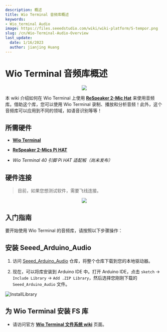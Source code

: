 ```yaml
---
description: 概述
title: Wio Terminal 音频库概述
keywords:
- Wio_terminal Audio
image: https://files.seeedstudio.com/wiki/wiki-platform/S-tempor.png
slug: /cn/Wio-Terminal-Audio-Overview
last_update:
  date: 1/16/2023
  author: jianjing Huang
---
```


# Wio Terminal 音频库概述

<div align="center"><img src="https://files.seeedstudio.com/wiki/Wio-Terminal-Audio/peak.gif"/></div>

本 wiki 介绍如何在 Wio Terminal 上使用 [**ReSpeaker 2-Mic Hat**](https://www.seeedstudio.com/ReSpeaker-2-Mics-Pi-HAT.html) 来使用音频库。借助这个库，您可以使用 Wio Terminal 录制、播放和分析音频！此外，这个音频库可以应用到不同的领域，如语音识别等等！

## 所需硬件

- [**Wio Terminal**](https://www.seeedstudio.com/Wio-Terminal-p-4509.html)

- [**ReSpeaker 2-Mics Pi HAT**](https://www.seeedstudio.com/ReSpeaker-2-Mics-Pi-HAT.html)

- *Wio Terminal 40 引脚 Pi HAT 适配板（尚未发布）*

## 硬件连接

> 目前，如果您想测试软件，需要飞线连接。

<div align="center"><img src="https://files.seeedstudio.com/wiki/Wio-Terminal-Audio/ai-wt.png"/></div>

## 入门指南

要开始使用 Wio Terminal 的音频库，请按照以下步骤操作：

## 安装 Seeed_Arduino_Audio

1. 访问 [Seeed_Arduino_Audio](https://github.com/Seeed-Studio/Seeed_Arduino_Audio) 仓库，将整个仓库下载到您的本地驱动器。

2. 现在，可以将库安装到 Arduino IDE 中。打开 Arduino IDE，点击 `sketch` -> `Include Library` -> `Add .ZIP Library`，然后选择您刚刚下载的 `Seeed_Arduino_Audio` 文件。

![InstallLibrary](https://files.seeedstudio.com/wiki/Wio-Terminal/img/Xnip2019-11-21_15-50-13.jpg)

## 为 Wio Terminal 安装 FS 库

- 请访问官方 [**Wio Terminal 文件系统 wiki**](https://wiki.seeedstudio.com/cn/Wio-Terminal-FS-Overview/) 页面。